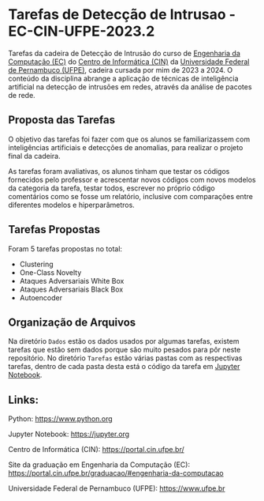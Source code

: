 # Tarefas de Detecção de Intrusao - EC-CIN-UFPE-2023.2
Tarefas da cadeira de Detecção de Intrusão do curso de [Engenharia da Computação (EC)](https://portal.cin.ufpe.br/graduacao/#engenharia-da-computacao) do [Centro de Informática (CIN)](https://portal.cin.ufpe.br/) da [Universidade Federal de Pernambuco (UFPE)](https://www.ufpe.br/), cadeira cursada por mim de 2023 a 2024. O conteúdo da disciplina abrange a aplicação de técnicas de inteligência artificial na detecção de intrusões em redes, através da análise de pacotes de rede.

## Proposta das Tarefas
O objetivo das tarefas foi fazer com que os alunos se familiarizassem com inteligências artificiais e detecções de anomalias, para realizar o projeto final da cadeira. 

As tarefas foram avaliativas, os alunos tinham que testar os códigos fornecidos pelo professor e acrescentar novos códigos com novos modelos da categoria da tarefa, testar todos, escrever no próprio código comentários como se fosse um relatório, inclusive com comparações entre diferentes modelos e hiperparâmetros.

## Tarefas Propostas
Foram 5 tarefas propostas no total:
- Clustering
- One-Class Novelty
- Ataques Adversariais White Box
- Ataques Adversariais Black Box
- Autoencoder

## Organização de Arquivos
Na diretório `Dados` estão os dados usados por algumas tarefas, existem tarefas que estão sem dados porque são muito pesados para pôr neste repositório.
No diretório `Tarefas` estão várias pastas com as respectivas tarefas, dentro de cada pasta desta está o código da tarefa em [Jupyter Notebook](https://jupyter.org).

## Links:

Python: https://www.python.org

Jupyter Notebook: https://jupyter.org

Centro de Informática (CIN): https://portal.cin.ufpe.br/

Site da graduação em Engenharia da Computação (EC): https://portal.cin.ufpe.br/graduacao/#engenharia-da-computacao

Universidade Federal de Pernambuco (UFPE): https://www.ufpe.br
